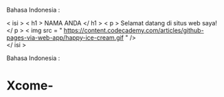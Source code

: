 Bahasa Indonesia :

< isi >
  < h1 > NAMA ANDA </ h1 >
  < p > Selamat datang di situs web saya! </ p >
  < img src = " https://content.codecademy.com/articles/github-pages-via-web-app/happy-ice-cream.gif " />  
</ isi >

Bahasa Indonesia :
# Xcome-
